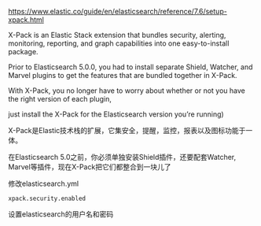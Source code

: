 
https://www.elastic.co/guide/en/elasticsearch/reference/7.6/setup-xpack.html

X-Pack is an Elastic Stack extension that bundles security, alerting, monitoring, reporting, and graph capabilities into one easy-to-install package.

Prior to Elasticsearch 5.0.0, you had to install separate Shield, Watcher, and Marvel plugins to get the features that are bundled together in X-Pack.

With X-Pack, you no longer have to worry about whether or not you have the right version of each plugin,

just install the X-Pack for the Elasticsearch version you’re running)

X-Pack是Elastic技术栈的扩展，它集安全，提醒，监控，报表以及图标功能于一体。

在Elasticsearch 5.0之前，你必须单独安装Shield插件，还要配套Watcher, Marvel等插件，现在X-Pack把它们都整合到一块儿了

修改elasticsearch.yml 
```language
xpack.security.enabled

```

设置elasticsearch的用户名和密码
